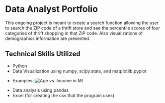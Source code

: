 # Data Analyst Portfolio
This ongoing project is meant to create a search function allowing the user to search the ZIP code of a thrift store and see the percentile scores of four categories of thrift shopping in that ZIP code. Also visualizations of demographics information are presented.

## Technical Skills Utilized
* Python
* Data Visualization using numpy, scipy.stats, and matplotlib.pyplot
- Examples: ![Age vs. Income in MI](https://github.com/aadams10046/Thrift-Store-Python-Project/blob/main/Age%20v%20Income%20in%20MI.png?raw=true)
* Data analysis using pandas
* Excel (for creating the csv that the program uses)

